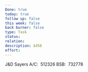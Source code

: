 ```yaml
---
Done: true
today: true
follow up: false
this week: false
back burner: false
type: Task
status:
relation:
description: $458
effort:
---
```

J&D Sayers
A/C:  512326
BSB:  732778
